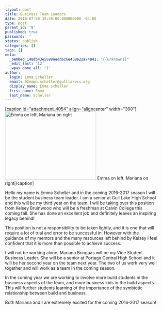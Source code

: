 ```yaml
---
layout: post
title: Business Team Leaders
date: 2016-07-08 19:49:00.000000000 -04:00
type: post
parent_id: '0'
published: true
password: ''
status: publish
categories: []
tags: []
meta:
  _oembed_148db43e5699eedd6c6e438622a74841: "{{unknown}}"
  _edit_last: '12'
  _wpas_done_all: '1'
author:
  login: Emma Scheller
  email: 02emma.scheller@gulllakecs.org
  display_name: Emma Scheller
  first_name: Emma
  last_name: Scheller
---
```

<p>[caption id="attachment_4054" align="aligncenter" width="300"]<a href="http://strykeforce.org/wp-content/uploads/2016/07/IMG_0922-2.jpg"><img class="size-medium wp-image-4054" src="{{ site.baseurl }}/assets/images/IMG_0922-2-300x225.jpg" alt="Emma on left, Mariana on right " width="300" height="225" /></a> Emma on left, Mariana on right[/caption]</p>
<p><span style="font-weight: 400;">Hello my name is Emma Scheller and in the coming 2016-2017 season I will be the student business team leader. I am a senior at Gull Lake High School and this will be my third year on the team. I will be taking over this position from Kelsey Bruinwood who will be a freshman at Calvin College this coming fall. She has done an excellent job and definitely leaves an inspiring legacy behind! </span></p>
<p><span style="font-weight: 400;">This position is not a responsibility to be taken lightly, and it is one that will require a lot of trial and error to be successful in. However with the guidance of my mentors and the many resources left behind by Kelsey I feel confident that it is more than possible to achieve success. </span></p>
<p><span style="font-weight: 400;">I will not be working alone, Mariana Bringaas will be my Vice Student Business Leader. She will be a senior at Portage Central High School and it will be her second year on the team next year. The two of us work very well together and will work as a team in the coming season. </span></p>
<p><span style="font-weight: 400;">In the coming year we are working to involve more build students in the business aspects of the team, and more business kids in the build aspects. This will further students learning of the importance of the symbiotic relationship between build and business. </span></p>
<p><span style="font-weight: 400;">Both Mariana and I are extremely excited for the coming 2016-2017 season! </span></p>
